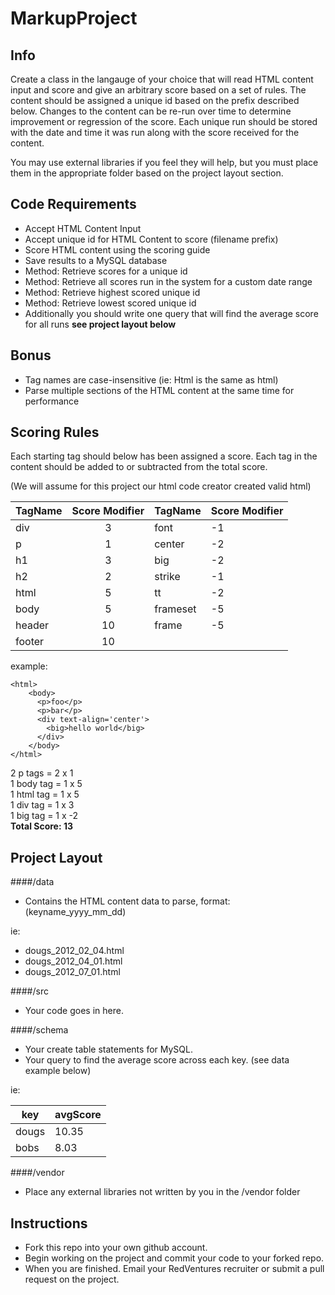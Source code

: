 MarkupProject
=============

Info
----
Create a class in the langauge of your choice that will read HTML content input and score and give 
an arbitrary score based on a set of rules. The content should be assigned a unique id based on the prefix described below. 
Changes to the content can be re-run over time to determine improvement or regression of the score. Each unique run should be stored with the date and time it was run along with the score received for the content.

You may use external libraries if you feel they will help, but you must place them in the appropriate folder based on the project layout section.

Code Requirements
-----------------
* Accept HTML Content Input
* Accept unique id for HTML Content to score (filename prefix)
* Score HTML content using the scoring guide
* Save results to a MySQL database
* Method: Retrieve scores for a unique id
* Method: Retrieve all scores run in the system for a custom date range
* Method: Retrieve highest scored unique id 
* Method: Retrieve lowest scored unique id
* Additionally you should write one query that will find the average score for all runs **__see project layout below__**

## Bonus
* Tag names are case-insensitive (ie: Html is the same as html)
* Parse multiple sections of the HTML content at the same time for performance

Scoring Rules
-------------
Each starting tag should below has been assigned a score. Each tag in the content should be added to or subtracted from the total score.

(We will assume for this project our html code creator created valid html)

| TagName | Score Modifier | TagName | Score Modifier |
| ------- | :------------: | ------- | -------------- |
| div     | 3              | font    | -1             |
| p       | 1              | center  | -2             |
| h1      | 3              | big     | -2             |
| h2      | 2              | strike  | -1             |
| html    | 5              | tt      | -2             |
| body    | 5              | frameset| -5             |
| header  | 10             | frame   | -5             |
| footer  | 10             |

example:

````
<html>
    <body>
      <p>foo</p>
      <p>bar</p>
      <div text-align='center'>
        <big>hello world</big>
      </div>
    </body>
</html>
````

2 p tags = 2 x 1 <br>
1 body tag = 1 x 5 <br> 
1 html tag = 1 x 5 <br>
1 div tag = 1 x 3 <br>
1 big tag = 1 x -2 <br>
**Total Score: 13**


Project Layout
--------------
####/data

* Contains the HTML content data to parse, format: (keyname_yyyy_mm_dd)

ie: 
* dougs_2012_02_04.html 
* dougs_2012_04_01.html 
* dougs_2012_07_01.html

####/src

* Your code goes in here.

####/schema

* Your create table statements for MySQL. 
* Your query to find the average score across each key. (see data example below)

ie: 

key | avgScore 
|---|--------|
dougs | 10.35 
bobs  | 8.03    

####/vendor

* Place any external libraries not written by you in the /vendor folder

Instructions
------------
* Fork this repo into your own github account.  
* Begin working on the project and commit your code to your forked repo.
* When you are finished. Email your RedVentures recruiter or submit a pull request on the project. 


